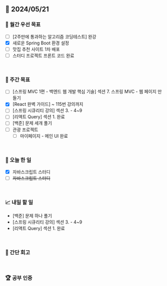 ## 📅 2024/05/21

### 🚀 월간 우선 목표

- [ ] [2주만에 통과하는 알고리즘 코딩테스트] 완강
- [x] 새로운 Spring Boot 환경 설정
- [ ] 맛집 추천 사이트 1차 배포
- [ ] 스터디 프로젝트 프론트 코드 완료

<br />

### 👏 주간 목표

- [ ] [스프링 MVC 1편 - 백엔드 웹 개발 핵심 기술] 섹션 7. 스프링 MVC - 웹 페이지 만들기
- [x] [React 완벽 가이드] ~ 115번 강의까지
- [ ] [스프링 시큐리티 강의] 섹션 3. - 4~9
- [ ] [리액트 Query] 섹션 1. 완료
- [ ] [백준] 문제 세개 풀기
- [ ] 관광 프로젝트
  - [ ] 마이페이지 - 메인 UI 완료

<br />

### 💯 오늘 한 일

- [x] 자바스크립트 스터디
- [ ] ~~자바스크립트 스터디~~

<br />

### 📈 내일 할 일

- [백준] 문제 하나 풀기
- [스프링 시큐리티 강의] 섹션 3. - 4~9
- [리액트 Query] 섹션 1. 완료

<br />

### 🤔 간단 회고

<br />

### 🏆 공부 인증
